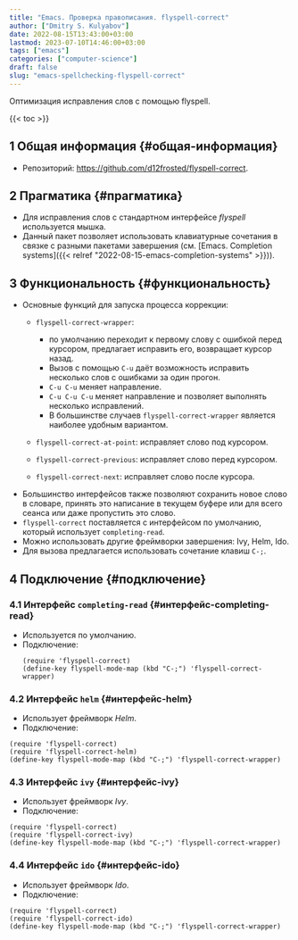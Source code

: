 ```yaml
---
title: "Emacs. Проверка правописания. flyspell-correct"
author: ["Dmitry S. Kulyabov"]
date: 2022-08-15T13:43:00+03:00
lastmod: 2023-07-10T14:46:00+03:00
tags: ["emacs"]
categories: ["computer-science"]
draft: false
slug: "emacs-spellchecking-flyspell-correct"
---
```


Оптимизация исправления слов с помощью flyspell.

<!--more-->

{{< toc >}}


## <span class="section-num">1</span> Общая информация {#общая-информация}

-   Репозиторий: <https://github.com/d12frosted/flyspell-correct>.


## <span class="section-num">2</span> Прагматика {#прагматика}

-   Для исправления слов с стандартном интерфейсе _flyspell_ используется мышка.
-   Данный пакет позволяет использовать клавиатурные сочетания в связке с разными пакетами завершения (см. [Emacs. Completion systems]({{< relref "2022-08-15-emacs-completion-systems" >}})).


## <span class="section-num">3</span> Функциональность {#функциональность}

-   Основные функций для запуска процесса коррекции:
    -   `flyspell-correct-wrapper`:
        -   по умолчанию переходит к первому слову с ошибкой перед курсором, предлагает исправить его, возвращает курсор назад.
        -   Вызов с помощью `C-u` даёт возможность исправить несколько слов с ошибками за один прогон.
        -   `C-u C-u` меняет направление.
        -   `C-u C-u C-u` меняет направление и позволяет выполнять несколько исправлений.
        -   В большинстве случаев `flyspell-correct-wrapper` является наиболее удобным вариантом.

    -   `flyspell-correct-at-point`: исправляет слово под курсором.
    -   `flyspell-correct-previous`: исправляет слово перед курсором.
    -   `flyspell-correct-next`: исправляет слово после курсора.
-   Большинство интерфейсов также позволяют сохранить новое слово в словаре, принять это написание в текущем буфере или для всего сеанса или даже пропустить это слово.
-   `flyspell-correct` поставляется с интерфейсом по умолчанию, который использует `completing-read`.
-   Можно использовать другие фреймворки завершения: Ivy, Helm, Ido.
-   Для вызова предлагается использовать сочетание клавиш `C-;`.


## <span class="section-num">4</span> Подключение {#подключение}


### <span class="section-num">4.1</span> Интерфейс `completing-read` {#интерфейс-completing-read}

-   Используется по умолчанию.
-   Подключение:
    ```emacs-lisp
    (require 'flyspell-correct)
    (define-key flyspell-mode-map (kbd "C-;") 'flyspell-correct-wrapper)
    ```


### <span class="section-num">4.2</span> Интерфейс `helm` {#интерфейс-helm}

-   Использует фреймворк _Helm_.
-   Подключение:

<!--listend-->

```emacs-lisp
(require 'flyspell-correct)
(require 'flyspell-correct-helm)
(define-key flyspell-mode-map (kbd "C-;") 'flyspell-correct-wrapper)
```


### <span class="section-num">4.3</span> Интерфейс `ivy` {#интерфейс-ivy}

-   Использует фреймворк _Ivy_.
-   Подключение:

<!--listend-->

```emacs-lisp
(require 'flyspell-correct)
(require 'flyspell-correct-ivy)
(define-key flyspell-mode-map (kbd "C-;") 'flyspell-correct-wrapper)
```


### <span class="section-num">4.4</span> Интерфейс `ido` {#интерфейс-ido}

-   Использует фреймворк _Ido_.
-   Подключение:

<!--listend-->

```emacs-lisp
(require 'flyspell-correct)
(require 'flyspell-correct-ido)
(define-key flyspell-mode-map (kbd "C-;") 'flyspell-correct-wrapper)
```
